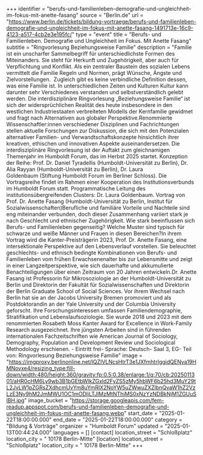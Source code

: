 +++
identifier = "berufs-und-familienleben-demografie-und-ungleichheit-im-fokus-mit-anette-fasang"
source = "Berlin.de"
url = "https://www.berlin.de/tickets/bildung-vortraege/berufs-und-familienleben-demografie-und-ungleichheit-im-fokus-mit-anette-fasang-1491713e-16c9-4123-a517-4cb2e3e195fc/"
type = "event"
title = "Berufs- und Familienleben. Demografie und Ungleichheit im Fokus. Mit Anette Fasang"
subtitle = "Ringvorlesung Beziehungsweise Familie"
description = "Familie ist ein unscharfer Sammelbegriff für unterschiedlichste Formen des Miteinanders. Sie steht für Herkunft und Zugehörigkeit, aber auch für Verpflichtung und Konflikt. Als ein zentraler Baustein des sozialen Lebens vermittelt die Familie Regeln und Normen, prägt Wünsche, Ängste und Zielvorstellungen.  Zugleich gibt es keine verbindliche Definition dessen, was eine Familie ist. In unterschiedlichen Zeiten und Kulturen Kultur kann darunter sehr Verschiedenes verstanden und selbstverständlich gelebt werden. Die interdisziplinäre Ringvorlesung „Beziehungsweise Familie“ ist sich der widersprüchlichen Realität des heute insbesondere in den westlichen Industriestaaten verbreiteten Modells der Kernfamilie gewidmet und fragt nach Alternativen aus globaler Perspektive.Renommierte Wissenschaftler:innen verschiedener Disziplinen und Fachrichtungen stellen aktuelle Forschungen zur Diskussion, die sich mit den Potenzialen alternativer Familien- und Verwandtschaftskonzepte hinsichtlich ihrer kreativen, ethischen und innovativen Aspekte auseinandersetzen. Die interdisziplinäre Ringvorlesung ist der Auftakt zum gleichnamigen Themenjahr im Humboldt Forum, das im Herbst 2025 startet. Konzeption der Reihe: Prof. Dr. Daniel Tyradellis (Humboldt-Universität zu Berlin), Dr. Alia Rayyan (Humboldt-Universität zu Berlin), Dr. Laura Goldenbaum (Stiftung Humboldt Forum im Berliner Schloss). Die Vortragsreihe findet im Rahmen einer Kooperation des Institutionsverbunds im Humboldt Forum statt. Programmatische Leitung des institutionsübergreifenden Clusters: Dr. Laura Goldenbaum. Vortrag von Prof. Dr. Anette Fasang (Humboldt-Universität zu Berlin, Institut für Sozialwissenschaften)Berufliche und familiäre Vorteile und Nachteile sind eng miteinander verbunden, doch dieser Zusammenhang variiert stark je nach Geschlecht und ethnischer Zugehörigkeit. Wie stark beeinflussen sich Berufs- und Familienleben gegenseitig? Welche Muster sind typisch für schwarze und weiße Männer und Frauen in diesen Bereichen?In ihrem Vortrag wird die Kanter-Preisträgerin 2023, Prof. Dr. Anette Fasang, eine intersektionale Perspektive auf den Lebensverlauf vorstellen. Sie beleuchtet geschlechts- und ethnisch bedingte Kombinationen von Berufs- und Familienleben vom frühen Erwachsenenalter bis zur Lebensmitte und zeigt in einer Langzeitperspektive, wie sich dauerhafte und akkumulierte Benachteiligungen über einen Zeitraum von 20 Jahren entwickeln.Dr. Anette Fasang ist Professorin für Mikrosoziologie an der Humboldt-Universität zu Berlin und Direktorin der Fakultät für Sozialwissenschaften und Direktorin der Berlin Graduate School of Social Sciences. Vor ihrem Wechsel nach Berlin hat sie an der Jacobs University Bremen promoviert und als Postdoktorandin an der Yale University und der Columbia University geforscht. Ihre Forschungsinteressen umfassen Familiendemographie, Stratifikation und Lebenslaufsoziologie. Sie wurde 2018 und 2023 mit dem renommierten Rosabeth Moss Kanter Award for Excellence in Work-Family Research ausgezeichnet. Ihre jüngsten Arbeiten sind in führenden internationalen Fachzeitschriften wie American Journal of Sociology, Demography, Population and Development Review und Sociological Methodology erschienen. - Eintritt frei- Sprache: Deutsch- Saal 3, EG- Teil von: Ringvorlesung Beziehungsweise Familie"
image = "https://imgproxy.berlinonline.net/lQZIVLNcsHtrT3e1JXfmhtrIggidQENya19HMNovxe4/resizing_type:fill-down/width:480/height:360/gravity:fp:0.5:0.38/enlarge:1/q:70/cb:2025011301/aHR0cHM6Ly9wb3B1bGEtbWlkZGxld2FyZS5zMy5hbWF6b25hd3MuY29tL2JvLW1pZGRsZXdhcmUvYm8uYmRlX2NoYW5uZWwuZXZlbnQvaW1hZ2VzLzE3Ny9hM2JmMWU1OC1mODljLTJlMzMtNThiMS0xNzYzNDBkNjM1ZGUuSlBH.jpg"
image_bucket = "https://storage.googleapis.com/fem-readup.appspot.com/berufs-und-familienleben-demografie-und-ungleichheit-im-fokus-mit-anette-fasang.webp"
start_date = "2025-01-22T18:00:00.000"
end_date = "2025-01-22T18:00:00.000"
category = "Bildung & Vorträge"
organizer = "Humboldt Forum"
updated = "2025-01-13T00:44:24.000"
languages = []
[contact]
location_street = "Schloßplatz"
location_city = " 10178 Berlin-Mitte"
[location]
location_street = "Schloßplatz"
location_city = " 10178 Berlin-Mitte"
+++
